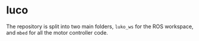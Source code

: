 # luco

The repository is split into two main folders, `luko_ws` for the ROS workspace, and `mbed` for all the motor controller code.
